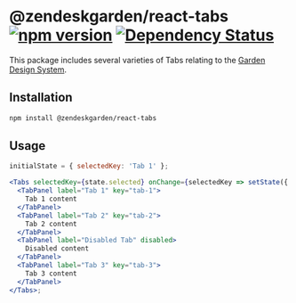 # @zendeskgarden/react-tabs [![npm version](https://img.shields.io/npm/v/@zendeskgarden/react-tabs.svg?style=flat-square)](https://www.npmjs.com/package/@zendeskgarden/react-tabs) [![Dependency Status](https://img.shields.io/david/zendeskgarden/react-components.svg?path=packages/tabs&style=flat-square)](https://david-dm.org/zendeskgarden/react-components?path=packages/tabs) <!-- markdownlint-disable -->

<!-- markdownlint-enable -->

This package includes several varieties of Tabs relating to
the [Garden Design System](https://zendeskgarden.github.io/).

## Installation

```sh
npm install @zendeskgarden/react-tabs
```

## Usage

```jsx static
initialState = { selectedKey: 'Tab 1' };

<Tabs selectedKey={state.selected} onChange={selectedKey => setState({ selectedKey })}>
  <TabPanel label="Tab 1" key="tab-1">
    Tab 1 content
  </TabPanel>
  <TabPanel label="Tab 2" key="tab-2">
    Tab 2 content
  </TabPanel>
  <TabPanel label="Disabled Tab" disabled>
    Disabled content
  </TabPanel>
  <TabPanel label="Tab 3" key="tab-3">
    Tab 3 content
  </TabPanel>
</Tabs>;
```
